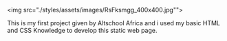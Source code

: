 <img src="./styles/assets/images/RsFksmgg_400x400.jpg"">

This is my first project given by Altschool Africa and i used my basic HTML and CSS Knowledge to develop this static web page.